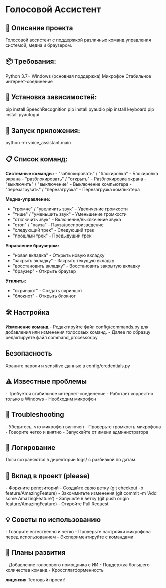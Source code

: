 <h1>Голосовой Ассистент</h1>
 <h2>🤖 Описание проекта</h2>
Голосовой ассистент с поддержкой различных команд управления системой, медиа и браузером.

<h2>📦 Требования: </h2>

Python 3.7+
Windows (основная поддержка) 
Микрофон
Стабильное интернет-соединение

<h2>🔧 Установка зависимостей:</h2>
pip install SpeechRecognition
pip install pyaudio
pip install keyboard
pip install pyautogui


<h2>🚀 Запуск приложения:</h2>

python -m voice_assistant.main

<h2>📋 Список команд: </h2>
<b>Системные команды:</b>
- "заблокировать" / "блокировка" - Блокировка экрана
- "разблокировать" / "открыть" - Разблокировка экрана
- "выключить" / "выключение" - Выключение компьютера
- "перезагрузить" / "перезагрузка" - Перезагрузка компьютера

<b>Медиа-управление:</b>
- "громче" / "увеличить звук" - Увеличение громкости
- "тише" / "уменьшить звук" - Уменьшение громкости
- "отключить звук" - Включение/выключение звука
- "стоп" / "пауза" - Пауза/воспроизведение
- "следующий трек" - Следующий трек
- "прошлый трек" - Предыдущий трек

<b>Управление браузером:</b>
- "новая вкладка" - Открыть новую вкладку
- "закрыть вкладку" - Закрыть текущую вкладку
- "восстановить вкладку" - Восстановить закрытую вкладку
- "браузер" - Открыть браузер

<b>Утилиты:</b>
- "скриншот" - Создать скриншот
- "блокнот" - Открыть блокнот

<h2>🛠 Настройка</h2>
<b>Изменение команд</b>
- Редактируйте файл config/commands.py для добавления или изменения голосовых команд.
- Далее по образцу редактируете файл command_processor.py

<h2>Безопасность</h2>
Храните пароли и sensitive-данные в config/credentials.py

<h2>⚠️ Известные проблемы</h2>
- Требуется стабильное интернет-соединение
- Работает корректно только в Windows
- Необходим микрофон

<h2>🔧 Troubleshooting</h2>
- Убедитесь, что микрофон включен
- Проверьте громкость микрофона
- Говорите четко и внятно
- Запускайте от имени администратора

<h2>📝 Логирование</h2>
Логи сохраняются в директории logs/ с разбивкой по датам.

<h2>🤝 Вклад в проект (please)</h2>
- Форкните репозиторий
- Создайте свою ветку (git checkout -b feature/AmazingFeature)
- Закоммитьте изменения (git commit -m 'Add some AmazingFeature')
- Запушьте в ветку (git push origin feature/AmazingFeature)
- Откройте Pull Request

<h2><b>💡 Советы по использованию</b></h2>
- Говорите естественно и четко
- Проверьте настройки микрофона перед использованием
- Экспериментируйте с командами

<h2>🚀 Планы развития</h2>
- Добавление голосового помощника с ИИ
- Поддержка большего количества команд
- Кроссплатформенность

<b>лицензия</b>
Тестовый проект!
